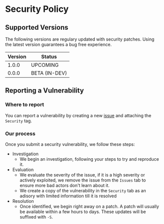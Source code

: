 # Security Policy

## Supported Versions

The following versions are regulary updated with security patches. Using the latest version guarantees a bug free experience. 

| Version | Status             |
| ------- | ------------------ |
| 1.0.0   | UPCOMING           |
| 0.0.0   | BETA (IN-DEV)      |

## Reporting a Vulnerability

### Where to report
You can report a vulnerability by creating a new [issue](https://github.com/aName2050/aOS-Web/issues) and attaching the `Security` tag.

### Our process
Once you submit a security vulnerability, we follow these steps:
- Investigation
  -  We begin an investigation, following your steps to try and reproduce it.
- Evaluation
  - We evaluate the severity of the issue, if it is a high severity or actively exploited, we remove the issue from the `Issues` tab to ensure more bad actors don't learn about it.
  - We create a copy of the vulnerability in the `Security` tab as an adisory with limited information till it is resolved
- Resolution
  - Once identified, we begin right away on a patch. A patch will usually be available within a few hours to days. These updates will be suffixed with `-S`.
